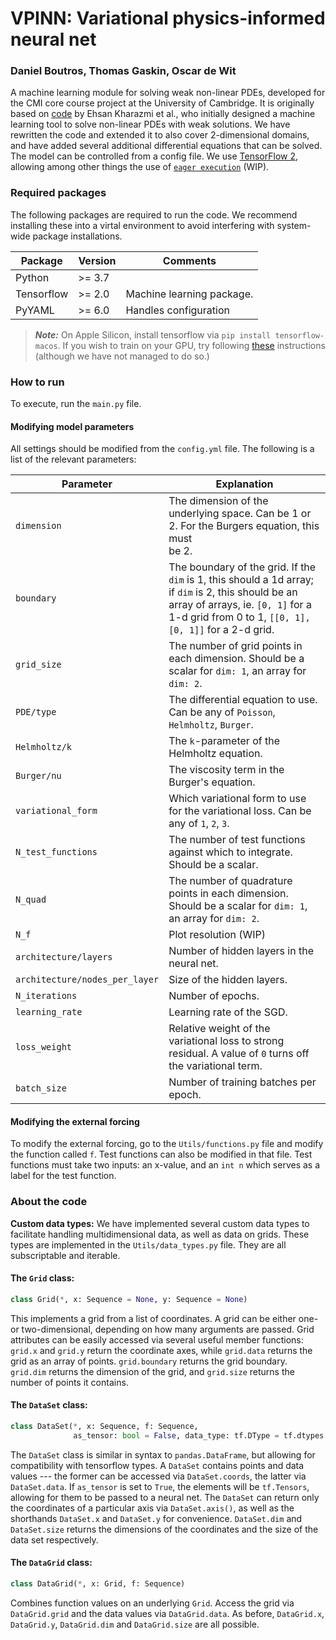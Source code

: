 # VPINN: Variational physics-informed neural net 
### Daniel Boutros, Thomas Gaskin, Oscar de Wit

A machine learning module for solving weak non-linear PDEs, developed for the CMI
core course project at the University of Cambridge. It is originally based on [code](https://github.com/ehsankharazmi/hp-VPINNs) 
by Ehsan Kharazmi et al., who initially designed a machine learning tool to solve 
non-linear PDEs with weak solutions. We have rewritten the code and extended it to also cover 2-dimensional domains, 
and have added several additional differential equations that can be solved. The model can be controlled from a config file. 
We use [TensorFlow 2](https://www.tensorflow.org/guide), allowing among other things 
the use of [`eager execution`](https://www.tensorflow.org/guide/function) (WIP).


### Required packages

The following packages are required to run the code. We recommend installing these
into a virtal environment to avoid interfering with system-wide package installations.

| Package        | Version | Comments                   |
|----------------|---------|----------------------------|
| Python         | \>= 3.7 |                            |
| Tensorflow     | \>= 2.0 | Machine learning package.  |
| PyYAML         | \>= 6.0 | Handles configuration      |

> **_Note:_**  On Apple Silicon, install tensorflow via `pip install tensorflow-macos`. 
> If you wish to train on your GPU, try following [these](https://developer.apple.com/metal/tensorflow-plugin/) 
> instructions (although we have not managed to do so.)
> 
### How to run
To execute, run the `main.py` file.
#### Modifying model parameters
All settings should be modified from the `config.yml` file. The following is a list of the relevant parameters:

| Parameter                      | Explanation                                                                                                                                                                                                   |
|--------------------------------|---------------------------------------------------------------------------------------------------------------------------------------------------------------------------------------------------------------|
| `dimension`                    | The dimension of the underlying space. Can be 1 or 2. For the Burgers equation, this must <br/>be 2.                                                                                                          |
| `boundary`                     | The boundary of the grid. If the `dim` is 1, this should a 1d array; if `dim` is 2, this should be an array of arrays, ie. ```[0, 1]``` for a 1-d grid from 0 to 1, ```[[0, 1], [0, 1]]``` for a 2-d grid.    |
| `grid_size`                    | The number of grid points in each dimension. Should be a scalar for `dim: 1`, an array for `dim: 2`.                                                                                                          |
| `PDE/type`                     | The differential equation to use. Can be any of `Poisson`, `Helmholtz`, `Burger`.                                                                                                                             |
| `Helmholtz/k`                  | The `k`-parameter of the Helmholtz equation.                                                                                                                                                                  |
| `Burger/nu`                    | The viscosity term in the Burger's equation.                                                                                                                                                                  |
| `variational_form`             | Which variational form to use for the variational loss. Can be any of `1`, `2`, `3`.                                                                                                                          |
| `N_test_functions`             | The number of test functions against which to integrate. Should be a scalar.                                                                                                                                  |
| `N_quad`                       | The number of quadrature points in each dimension. Should be a scalar for `dim: 1`, an array for `dim: 2`.                                                                                                    |
| `N_f`                          | Plot resolution (WIP)                                                                                                                                                                                         |
| `architecture/layers`          | Number of hidden layers in the neural net.                                                                                                                                                                    |
| `architecture/nodes_per_layer` | Size of the hidden layers.                                                                                                                                                                                    |
| `N_iterations`                 | Number of epochs.                                                                                                                                                                                             |
| `learning_rate`                | Learning rate of the SGD.                                                                                                                                                                                     |
| `loss_weight`                  | Relative weight of the variational loss to strong residual. A value of `0` turns off the variational term.                                                                                                    |
| `batch_size`                   | Number of training batches per epoch.                                                                                                                                                                         |

#### Modifying the external forcing
To modify the external forcing, go to the `Utils/functions.py` file and modify the function called `f`. Test functions can also 
be modified in that file. Test functions must take two inputs: an x-value, and an `int n` which serves as 
a label for the test function.

### About the code

**Custom data types:** We have implemented several custom data types to facilitate handling
multidimensional data, as well as data on grids. These types are implemented in the `Utils/data_types.py`
file. They are all subscriptable and iterable.

#### The `Grid` class:
```python
class Grid(*, x: Sequence = None, y: Sequence = None)
```
This implements a grid from a list of coordinates. A grid can be either one- or two-dimensional, 
depending on how many arguments are passed. Grid attributes can be easily accessed via several useful
member functions: ```grid.x``` and ```grid.y``` return the coordinate axes, while ```grid.data```
returns the grid as an array of points. ```grid.boundary``` returns the grid boundary. ```grid.dim``` returns the 
dimension of the grid, and ```grid.size``` returns the number of points it contains.

#### The `DataSet` class:
```python
class DataSet(*, x: Sequence, f: Sequence,
              as_tensor: bool = False, data_type: tf.DType = tf.dtypes.float64)
```
The `DataSet` class is similar in syntax to `pandas.DataFrame`, but allowing for compatibility with 
tensorflow types. A `DataSet` contains points and data values --- the former can be accessed via 
`DataSet.coords`, the latter via `DataSet.data`. If `as_tensor` is set to `True`, the elements will be 
`tf.Tensors`, allowing for them to be passed to a neural net. The `DataSet` can return only the coordinates of 
a particular axis via `DataSet.axis()`, as well as the shorthands `DataSet.x` and `DataSet.y` for convenience.
`DataSet.dim` and `DataSet.size` returns the dimensions of the coordinates and the size of the data set respectively.

#### The `DataGrid` class:
```python
class DataGrid(*, x: Grid, f: Sequence)
```
Combines function values on an underlying `Grid`. Access the grid via `DataGrid.grid` and the data values via 
`DataGrid.data`. As before, `DataGrid.x`, `DataGrid.y`, `DataGrid.dim` and `DataGrid.size` are all possible.
